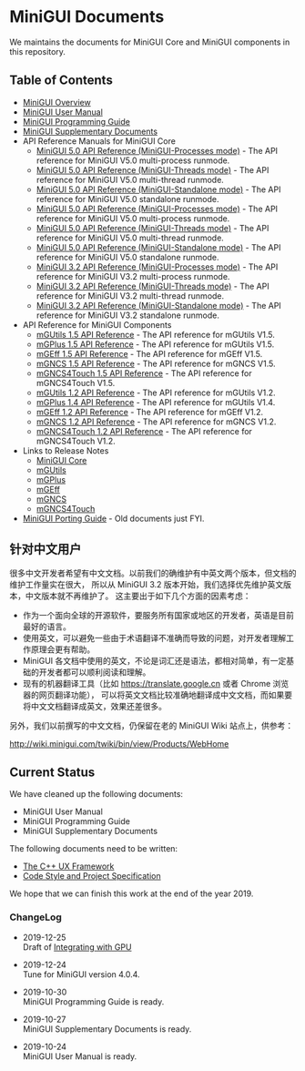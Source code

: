 # MiniGUI Documents

We maintains the documents for MiniGUI Core and MiniGUI components in this repository.

## Table of Contents

- [MiniGUI Overview](MiniGUI-Overview.md)
- [MiniGUI User Manual](user-manual/README.md)
- [MiniGUI Programming Guide](programming-guide/README.md)
- [MiniGUI Supplementary Documents](supplementary-docs/README.md)
- API Reference Manuals for MiniGUI Core
   * [MiniGUI 5.0 API Reference (MiniGUI-Processes mode)](http://www.minigui.com/api_ref/doc-api-ref-minigui-procs-5.0.0/html/index.html) - The API reference for MiniGUI V5.0 multi-process runmode.
   * [MiniGUI 5.0 API Reference (MiniGUI-Threads mode)](http://www.minigui.com/api_ref/doc-api-ref-minigui-ths-5.0.0/html/index.html) - The API reference for MiniGUI V5.0 multi-thread runmode.
   * [MiniGUI 5.0 API Reference (MiniGUI-Standalone mode)](http://www.minigui.com/api_ref/doc-api-ref-minigui-sa-5.0.0/html/index.html) - The API reference for MiniGUI V5.0 standalone runmode.
   * [MiniGUI 5.0 API Reference (MiniGUI-Processes mode)](http://www.minigui.com/api_ref/doc-api-ref-minigui-procs-5.0.0/html/index.html) - The API reference for MiniGUI V5.0 multi-process runmode.
   * [MiniGUI 5.0 API Reference (MiniGUI-Threads mode)](http://www.minigui.com/api_ref/doc-api-ref-minigui-ths-5.0.0/html/index.html) - The API reference for MiniGUI V5.0 multi-thread runmode.
   * [MiniGUI 5.0 API Reference (MiniGUI-Standalone mode)](http://www.minigui.com/api_ref/doc-api-ref-minigui-sa-5.0.0/html/index.html) - The API reference for MiniGUI V5.0 standalone runmode.
   * [MiniGUI 3.2 API Reference (MiniGUI-Processes mode)](http://www.minigui.com/api_ref/minigui-3.2.0/procs/index.html) - The API reference for MiniGUI V3.2 multi-process runmode.
   * [MiniGUI 3.2 API Reference (MiniGUI-Threads mode)](http://www.minigui.com/api_ref/minigui-3.2.0/ths/index.html) - The API reference for MiniGUI V3.2 multi-thread runmode.
   * [MiniGUI 3.2 API Reference (MiniGUI-Standalone mode)](http://www.minigui.com/api_ref/minigui-3.2.0/sa/index.html) - The API reference for MiniGUI V3.2 standalone runmode.
- API Reference for MiniGUI Components
   * [mGUtils 1.5 API Reference](http://www.minigui.com/api_ref/doc-api-ref-mgutils-1.5.0/html/index.html) - The API reference for mGUtils V1.5.
   * [mGPlus 1.5 API Reference](http://www.minigui.com/api_ref/doc-api-ref-mgplus-1.5.0/html/index.html) - The API reference for mGUtils V1.5.
   * [mGEff 1.5 API Reference](http://www.minigui.com/api_ref/doc-api-ref-mgeff-1.5.0/html/index.html) - The API reference for mGEff V1.5.
   * [mGNCS 1.5 API Reference](http://www.minigui.com/api_ref/doc-api-ref-mgncs-1.5.0/html/index.html) - The API reference for mGNCS V1.5.
   * [mGNCS4Touch 1.5 API Reference](http://www.minigui.com/api_ref/doc-api-ref-mgncs4touch-1.5.0/html/index.html) - The API reference for mGNCS4Touch V1.5.
   * [mGUtils 1.2 API Reference](http://www.minigui.com/api_ref/doc-api-ref-mgutils-1.2.2/html/index.html) - The API reference for mGUtils V1.2.
   * [mGPlus 1.4 API Reference](http://www.minigui.com/api_ref/doc-api-ref-mgplus-1.4.2/html/index.html) - The API reference for mGUtils V1.4.
   * [mGEff 1.2 API Reference](http://www.minigui.com/api_ref/doc-api-ref-mgeff-1.2.3/html/index.html) - The API reference for mGEff V1.2.
   * [mGNCS 1.2 API Reference](http://www.minigui.com/api_ref/doc-api-ref-mgncs-1.2.5/html/index.html) - The API reference for mGNCS V1.2.
   * [mGNCS4Touch 1.2 API Reference](http://www.minigui.com/api_ref/doc-api-ref-mgncs4touch-1.2.4/html/index.html) - The API reference for mGNCS4Touch V1.2.
- Links to Release Notes
   * [MiniGUI Core](https://github.com/VincentWei/minigui/blob/master/RELEASE-NOTES.md)
   * [mGUtils](https://github.com/VincentWei/mgutils/blob/master/RELEASE-NOTES.md)
   * [mGPlus](https://github.com/VincentWei/mgplus/blob/master/RELEASE-NOTES.md)
   * [mGEff](https://github.com/VincentWei/mgeff/blob/master/RELEASE-NOTES.md)
   * [mGNCS](https://github.com/VincentWei/mgncs/blob/master/RELEASE-NOTES.md)
   * [mGNCS4Touch](https://github.com/VincentWei/mgncs4touch/blob/master/RELEASE-NOTES.md)
- [MiniGUI Porting Guide](porting-guide/README.md) - Old documents just FYI.

## 针对中文用户

很多中文开发者希望有中文文档。以前我们的确维护有中英文两个版本，但文档的维护工作量实在很大，
所以从 MiniGUI 3.2 版本开始，我们选择优先维护英文版本，中文版本就不再维护了。
这主要出于如下几个方面的因素考虑：

- 作为一个面向全球的开源软件，要服务所有国家或地区的开发者，英语是目前最好的语言。
- 使用英文，可以避免一些由于术语翻译不准确而导致的问题，对开发者理解工作原理会更有帮助。
- MiniGUI 各文档中使用的英文，不论是词汇还是语法，都相对简单，有一定基础的开发者都可以顺利阅读和理解。
- 现有的机器翻译工具（比如 https://translate.google.cn 或者 Chrome 浏览器的网页翻译功能），
可以将英文文档比较准确地翻译成中文文档，而如果要将中文文档翻译成英文，效果还差很多。

另外，我们以前撰写的中文文档，仍保留在老的 MiniGUI Wiki 站点上，供参考：

<http://wiki.minigui.com/twiki/bin/view/Products/WebHome>

## Current Status

We have cleaned up the following documents:

- MiniGUI User Manual
- MiniGUI Programming Guide
- MiniGUI Supplementary Documents

The following documents need to be written:

- [The C++ UX Framework](/programming-guide/MiniGUIProgGuidePart4Chapter03.md)
- [Code Style and Project Specification](/programming-guide/MiniGUIProgGuideAppendixA.md)

We hope that we can finish this work at the end of the year 2019.

### ChangeLog

- 2019-12-25  
  Draft of [Integrating with GPU](/programming-guide/MiniGUIProgGuidePart3Chapter05.md)

- 2019-12-24  
  Tune for MiniGUI version 4.0.4.

- 2019-10-30  
  MiniGUI Programming Guide is ready.

- 2019-10-27  
  MiniGUI Supplementary Documents is ready.

- 2019-10-24  
  MiniGUI User Manual is ready.

